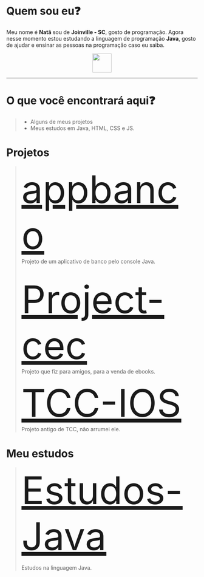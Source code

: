 <h1>Quem sou eu❓</h1>
<p>Meu nome é <b>Natã</b> sou de <b>Joinville - SC</b>, gosto de programação. Agora nesse momento estou estudando a linguagem de programação <b>Java</b>, gosto de ajudar e ensinar as pessoas na programação caso eu saiba.</p>

<div align="center">
  <a href="https://www.linkedin.com/in/nat%C3%A3-wilian-barbosa/"><img src="https://cdn.jsdelivr.net/gh/devicons/devicon/icons/linkedin/linkedin-original.svg" width="50px"/></a>
</div>

<hr>

<h1>O que você encontrará aqui❓</h1>
<blockquote>
  <ul>
    <li>Alguns de meus projetos</li>
    <li>Meus estudos em Java, HTML, CSS e JS.</li>
  </ul>
</blockquote>

<h1>Projetos</h1>
<blockquote>
  <a href="https://github.com/liweisen119/appbanco" style="font-size: 100px">appbanco</a>
  <br>
  Projeto de um aplicativo de banco pelo console Java.
  <br><br>
  
  <a href="https://github.com/liweisen119/project-cec" style="font-size: 100px">Project-cec</a>
  <br>
  Projeto que fiz para amigos, para a venda de ebooks.
  <br>

  <a href="https://github.com/liweisen119/TCC/tree/main/TCC" style="font-size: 100px">TCC-IOS</a>
  <br>
  Projeto antigo de TCC, não arrumei ele.
</blockquote>

<h1>Meu estudos</h1>
<blockquote>
  <a href="https://github.com/liweisen119/estudos-java" style="font-size: 100px">Estudos-Java</a>
  <p>Estudos na linguagem Java.</p>
</blockquote>
